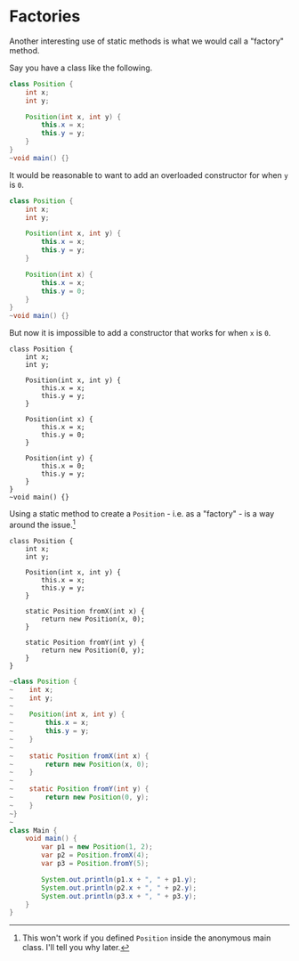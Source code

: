 # Factories

Another interesting use of static methods is what we would call a "factory"
method.

Say you have a class like the following.

```java
class Position {
    int x;
    int y;

    Position(int x, int y) {
        this.x = x;
        this.y = y;
    }
}
~void main() {}
```

It would be reasonable to want to add an overloaded constructor for when `y` is `0`.

```java
class Position {
    int x;
    int y;

    Position(int x, int y) {
        this.x = x;
        this.y = y;
    }

    Position(int x) {
        this.x = x;
        this.y = 0;
    }
}
~void main() {}
```

But now it is impossible to add a constructor that works for when `x` is `0`.

```java,does_not_compile
class Position {
    int x;
    int y;

    Position(int x, int y) {
        this.x = x;
        this.y = y;
    }

    Position(int x) {
        this.x = x;
        this.y = 0;
    }

    Position(int y) {
        this.x = 0;
        this.y = y;
    }
}
~void main() {}
```

Using a static method to create a `Position` - i.e. as a "factory" - is a way around the issue.[^note]

```java,does_not_compile
class Position {
    int x;
    int y;

    Position(int x, int y) {
        this.x = x;
        this.y = y;
    }

    static Position fromX(int x) {
        return new Position(x, 0);
    }

    static Position fromY(int y) {
        return new Position(0, y);
    }
}
```
```java
~class Position {
~    int x;
~    int y;
~
~    Position(int x, int y) {
~        this.x = x;
~        this.y = y;
~    }
~
~    static Position fromX(int x) {
~        return new Position(x, 0);
~    }
~
~    static Position fromY(int y) {
~        return new Position(0, y);
~    }
~}
~
class Main {
    void main() {
        var p1 = new Position(1, 2);
        var p2 = Position.fromX(4);
        var p3 = Position.fromY(5);

        System.out.println(p1.x + ", " + p1.y);
        System.out.println(p2.x + ", " + p2.y);
        System.out.println(p3.x + ", " + p3.y);
    }
}
```

[^note]: This won't work if you defined `Position` inside the anonymous main class. I'll tell you why later.